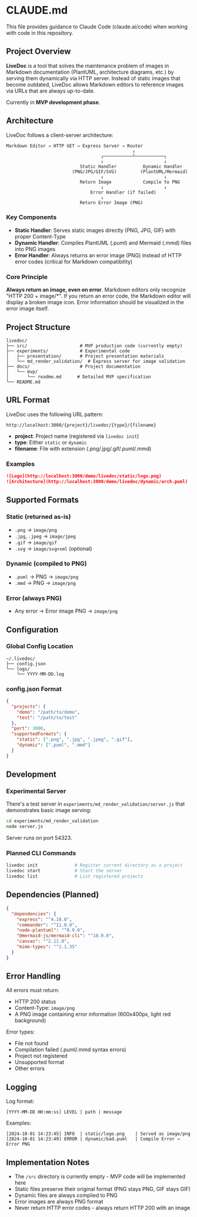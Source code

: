 # CLAUDE.md

This file provides guidance to Claude Code (claude.ai/code) when working with code in this repository.

## Project Overview

**LiveDoc** is a tool that solves the maintenance problem of images in Markdown documentation (PlantUML, architecture diagrams, etc.) by serving them dynamically via HTTP server. Instead of static images that become outdated, LiveDoc allows Markdown editors to reference images via URLs that are always up-to-date.

Currently in **MVP development phase**.

## Architecture

LiveDoc follows a client-server architecture:

```
Markdown Editor → HTTP GET → Express Server → Router
                                                ↓
                                    ┌───────────┴───────────┐
                                    ↓                       ↓
                            Static Handler          Dynamic Handler
                         (PNG/JPG/GIF/SVG)         (PlantUML/Mermaid)
                                    ↓                       ↓
                            Return Image            Compile to PNG
                                    ↓                       ↓
                                Error Handler (if failed)
                                    ↓
                            Return Error Image (PNG)
```

### Key Components

- **Static Handler**: Serves static images directly (PNG, JPG, GIF) with proper Content-Type
- **Dynamic Handler**: Compiles PlantUML (.puml) and Mermaid (.mmd) files into PNG images
- **Error Handler**: Always returns an error image (PNG) instead of HTTP error codes (critical for Markdown compatibility)

### Core Principle

**Always return an image, even on error**. Markdown editors only recognize "HTTP 200 + image/*". If you return an error code, the Markdown editor will display a broken image icon. Error information should be visualized in the error image itself.

## Project Structure

```
livedoc/
├── src/                    # MVP production code (currently empty)
├── experiments/            # Experimental code
│   ├── presentation/       # Project presentation materials
│   └── md_render_validation/  # Express server for image validation
├── docs/                   # Project documentation
│   └── mvp/
│       └── readme.md      # Detailed MVP specification
└── README.md
```

## URL Format

LiveDoc uses the following URL pattern:
```
http://localhost:3000/{project}/livedoc/{type}/{filename}
```

- **project**: Project name (registered via `livedoc init`)
- **type**: Either `static` or `dynamic`
- **filename**: File with extension (.png/.jpg/.gif/.puml/.mmd)

### Examples

```markdown
![Logo](http://localhost:3000/demo/livedoc/static/logo.png)
![Architecture](http://localhost:3000/demo/livedoc/dynamic/arch.puml)
```

## Supported Formats

### Static (returned as-is)
- `.png` → `image/png`
- `.jpg`, `.jpeg` → `image/jpeg`
- `.gif` → `image/gif`
- `.svg` → `image/svg+xml` (optional)

### Dynamic (compiled to PNG)
- `.puml` → PNG → `image/png`
- `.mmd` → PNG → `image/png`

### Error (always PNG)
- Any error → Error image PNG → `image/png`

## Configuration

### Global Config Location
```
~/.livedoc/
├── config.json
└── logs/
    └── YYYY-MM-DD.log
```

### config.json Format
```json
{
  "projects": {
    "demo": "/path/to/demo",
    "test": "/path/to/test"
  },
  "port": 3000,
  "supportedFormats": {
    "static": [".png", ".jpg", ".jpeg", ".gif"],
    "dynamic": [".puml", ".mmd"]
  }
}
```

## Development

### Experimental Server

There's a test server in `experiments/md_render_validation/server.js` that demonstrates basic image serving:

```bash
cd experiments/md_render_validation
node server.js
```

Server runs on port 54323.

### Planned CLI Commands

```bash
livedoc init              # Register current directory as a project
livedoc start             # Start the server
livedoc list              # List registered projects
```

## Dependencies (Planned)

```json
{
  "dependencies": {
    "express": "^4.18.0",
    "commander": "^11.0.0",
    "node-plantuml": "^0.9.0",
    "@mermaid-js/mermaid-cli": "^10.0.0",
    "canvas": "^2.11.0",
    "mime-types": "^2.1.35"
  }
}
```

## Error Handling

All errors must return:
- HTTP 200 status
- Content-Type: `image/png`
- A PNG image containing error information (600x400px, light red background)

Error types:
- File not found
- Compilation failed (.puml/.mmd syntax errors)
- Project not registered
- Unsupported format
- Other errors

## Logging

Log format:
```
[YYYY-MM-DD HH:mm:ss] LEVEL | path | message
```

Examples:
```
[2024-10-01 14:23:45] INFO  | static/logo.png    | Served as image/png
[2024-10-01 14:23:49] ERROR | dynamic/bad.puml   | Compile Error → Error PNG
```

## Implementation Notes

- The `/src` directory is currently empty - MVP code will be implemented here
- Static files preserve their original format (PNG stays PNG, GIF stays GIF)
- Dynamic files are always compiled to PNG
- Error images are always PNG format
- Never return HTTP error codes - always return HTTP 200 with an image
